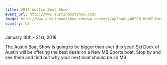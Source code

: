 ```yaml
---
title: 2018 Austin Boat Show  
event_url: http://www.austinboatshow.com/
image: http://www.austinboatshow.com/wp-content/uploads/ABS18_WebSlide-1-1500x630.jpg
country: US
---
```

January 18th - 21st, 2018

The Austin Boat Show is going to be bigger than ever this year!  Ski Dock of Austin will be offering the best deals on a New MB Sports boat.  Stop by and see them and find out why your next boat should be an MB.
